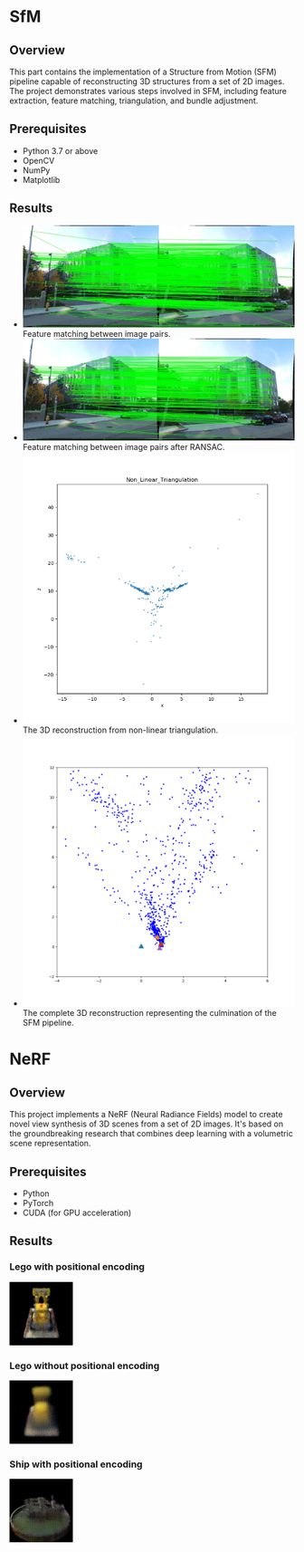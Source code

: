 # SfM

## Overview
This part contains the implementation of a Structure from Motion (SFM) pipeline capable of reconstructing 3D structures from a set of 2D images. The project demonstrates various steps involved in SFM, including feature extraction, feature matching, triangulation, and bundle adjustment.

## Prerequisites
- Python 3.7 or above
- OpenCV
- NumPy
- Matplotlib

## Results

- ![Matched Features](StructurefromMotion/Data/IntermediateOutputImages/Matched_features.jpg) Feature matching between image pairs.
- ![Matched Features](StructurefromMotion/Data/IntermediateOutputImages/Matched_features_after_RANSAC.jpg) Feature matching between image pairs after RANSAC.
- ![Non-Linear Triangulation](StructurefromMotion/Data/IntermediateOutputImages/Non_Linear_Triangulation.png) The 3D reconstruction from non-linear triangulation.
- ![Output](StructurefromMotion/Data/IntermediateOutputImages/final.png) The complete 3D reconstruction representing the culmination of the SFM pipeline.

# NeRF

## Overview
This project implements a NeRF (Neural Radiance Fields) model to create novel view synthesis of 3D scenes from a set of 2D images. It's based on the groundbreaking research that combines deep learning with a volumetric scene representation.

## Prerequisites
- Python 
- PyTorch
- CUDA (for GPU acceleration)

## Results

### Lego with positional encoding
![Lego with positional encoding](NeRF/images/lego.gif)

### Lego without positional encoding
![Lego without positional encoding](NeRF/images/lego_no_enc.gif)

### Ship with positional encoding
![Ship with positional encoding](NeRF/images/ship.gif)

